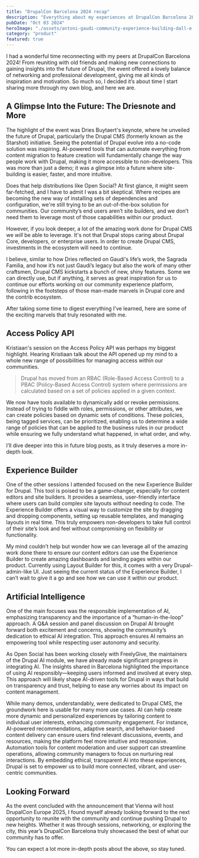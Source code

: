 ```yaml
---
title: "DrupalCon Barcelona 2024 recap"
description: "Everything about my experiences at DrupalCon Barcelona 2024."
pubDate: "Oct 03 2024"
heroImage: "./assets/antoni-gaudi-community-experience-building-dall-e.webp"
category: "product"
featured: true
---
```


I had a wonderful time reconnecting with my peers at DrupalCon Barcelona 2024! From reuniting with old friends and making new connections to gaining insights into the future of Drupal, the event offered a lovely balance of networking and professional development, giving me all kinds of inspiration and motivation. So much so, I decided it’s about time I start sharing more through my own blog, and here we are.

## A Glimpse Into the Future: The Driesnote and More

The highlight of the event was Dries Buytaert's keynote, where he unveiled the future of Drupal, particularly the Drupal CMS (formerly known as the Starshot) initiative. Seeing the potential of Drupal evolve into a no-code solution was inspiring. AI-powered tools that can automate everything from content migration to feature creation will fundamentally change the way people work with Drupal, making it more accessible to non-developers. This was more than just a demo; it was a glimpse into a future where site-building is easier, faster, and more intuitive.

Does that help distributions like Open Social? At first glance, it might seem far-fetched, and I have to admit I was a bit skeptical. Where recipes are becoming the new way of installing sets of dependencies and configuration, we're still trying to be an out-of-the-box solution for communities. Our community’s end users aren’t site builders, and we don’t need them to leverage most of those capabilities within our product.

However, if you look deeper, a lot of the amazing work done for Drupal CMS we *will* be able to leverage. It's not that Drupal stops caring about Drupal Core, developers, or enterprise users. In order to create Drupal CMS, investments in the ecosystem will need to continue.

I believe, similar to how Dries reflected on Gaudí's life’s work, the Sagrada Familia, and how it’s not just Gaudí’s legacy but also the work of many other craftsmen, Drupal CMS kickstarts a bunch of new, shiny features. Some we can directly use, but if anything, it serves as great inspiration for us to continue our efforts working on our community experience platform, following in the footsteps of those man-made marvels in Drupal core and the contrib ecosystem.

After taking some time to digest everything I've learned, here are some of the exciting marvels that truly resonated with me.

## Access Policy API

Kristiaan's session on the Access Policy API was perhaps my biggest highlight. Hearing Kristiaan talk about the API opened up my mind to a whole new range of possibilities for managing access within our communities.

> Drupal has moved from an RBAC (Role-Based Access Control) to a PBAC (Policy-Based Access Control) system where permissions are calculated based on a set of policies applied in a given context.

We now have tools available to dynamically add or revoke permissions. Instead of trying to fiddle with roles, permissions, or other attributes, we can create policies based on dynamic sets of conditions. These policies, being tagged services, can be prioritized, enabling us to determine a wide range of policies that can be applied to the business rules in our product while ensuring we fully understand what happened, in what order, and why.

I’ll dive deeper into this in future blog posts, as it truly deserves a more in-depth look.

## Experience Builder

One of the other sessions I attended focused on the new Experience Builder for Drupal. This tool is poised to be a game-changer, especially for content editors and site builders. It provides a seamless, user-friendly interface where users can build complex site layouts without needing to code. The Experience Builder offers a visual way to customize the site by dragging and dropping components, setting up reusable templates, and managing layouts in real time. This truly empowers non-developers to take full control of their site’s look and feel without compromising on flexibility or functionality.

My mind couldn’t help but wonder how we can leverage all of the amazing work done there to ensure our content editors can use the Experience Builder to create amazing dashboards and landing pages within our product. Currently using Layout Builder for this, it comes with a very Drupal-admin-like UI. Just seeing the current status of the Experience Builder, I can’t wait to give it a go and see how we can use it within our product.

## Artificial Intelligence

One of the main focuses was the responsible implementation of AI, emphasizing transparency and the importance of a “human-in-the-loop” approach. A Q&A session and panel discussion on Drupal AI brought forward both excitement and concerns, showing the community’s dedication to ethical AI integration. This approach ensures AI remains an empowering tool while respecting user autonomy and security.

As Open Social has been working closely with FreelyGive, the maintainers of the Drupal AI module, we have already made significant progress in integrating AI. The insights shared in Barcelona highlighted the importance of using AI responsibly—keeping users informed and involved at every step. This approach will likely shape AI-driven tools for Drupal in ways that build on transparency and trust, helping to ease any worries about its impact on content management.

While many demos, understandably, were dedicated to Drupal CMS, the groundwork here is usable for many more use cases. AI can help create more dynamic and personalized experiences by tailoring content to individual user interests, enhancing community engagement. For instance, AI-powered recommendations, adaptive search, and behavior-based content delivery can ensure users find relevant discussions, events, and resources, making the platform feel more intuitive and responsive. Automation tools for content moderation and user support can streamline operations, allowing community managers to focus on nurturing real interactions. By embedding ethical, transparent AI into these experiences, Drupal is set to empower us to build more connected, vibrant, and user-centric communities.

## Looking Forward

As the event concluded with the announcement that Vienna will host DrupalCon Europe 2025, I found myself already looking forward to the next opportunity to reunite with the community and continue pushing Drupal to new heights. Whether it was through sessions, networking, or exploring the city, this year’s DrupalCon Barcelona truly showcased the best of what our community has to offer.

You can expect a lot more in-depth posts about the above, so stay tuned.